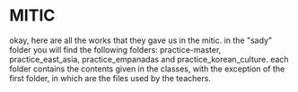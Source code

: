 # MITIC
 okay, here are all the works that they gave us in the mitic.
 in the "sady" folder you will find the following folders: practice-master, practice_east_asia, practice_empanadas and practice_korean_culture.
 each folder contains the contents given in the classes, with the exception of the first folder, in which are the files used by the teachers.
